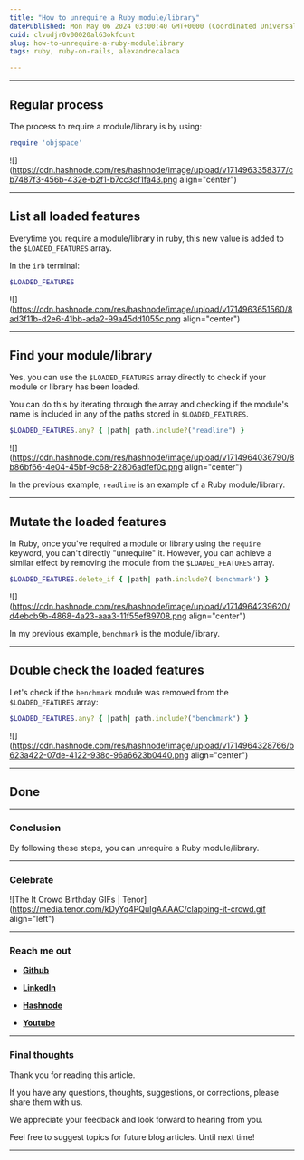 ```yaml
---
title: "How to unrequire a Ruby module/library"
datePublished: Mon May 06 2024 03:00:40 GMT+0000 (Coordinated Universal Time)
cuid: clvudjr0v00020al63okfcunt
slug: how-to-unrequire-a-ruby-modulelibrary
tags: ruby, ruby-on-rails, alexandrecalaca

---
```


---

## Regular process

The process to require a module/library is by using:

```ruby
require 'objspace'
```

![](https://cdn.hashnode.com/res/hashnode/image/upload/v1714963358377/cb7487f3-456b-432e-b2f1-b7cc3cf1fa43.png align="center")

---

## List all loaded features

Everytime you require a module/library in ruby, this new value is added to the `$LOADED_FEATURES` array.

In the `irb` terminal:

```ruby
$LOADED_FEATURES
```

![](https://cdn.hashnode.com/res/hashnode/image/upload/v1714963651560/8ad3f11b-d2e6-41bb-ada2-99a45dd1055c.png align="center")

---

## Find your module/library

Yes, you can use the `$LOADED_FEATURES` array directly to check if your module or library has been loaded.

You can do this by iterating through the array and checking if the module's name is included in any of the paths stored in `$LOADED_FEATURES`.

```ruby
$LOADED_FEATURES.any? { |path| path.include?("readline") }
```

![](https://cdn.hashnode.com/res/hashnode/image/upload/v1714964036790/8b86bf66-4e04-45bf-9c68-22806adfef0c.png align="center")

In the previous example, `readline` is an example of a Ruby module/library.

---

## Mutate the loaded features

In Ruby, once you've required a module or library using the `require` keyword, you can't directly "unrequire" it. However, you can achieve a similar effect by removing the module from the `$LOADED_FEATURES` array.

```ruby
$LOADED_FEATURES.delete_if { |path| path.include?('benchmark') }
```

![](https://cdn.hashnode.com/res/hashnode/image/upload/v1714964239620/d4ebcb9b-4868-4a23-aaa3-11f55ef89708.png align="center")

In my previous example, `benchmark` is the module/library.

---

## Double check the loaded features

Let's check if the `benchmark` module was removed from the `$LOADED_FEATURES` array:

```ruby
$LOADED_FEATURES.any? { |path| path.include?("benchmark") }
```

![](https://cdn.hashnode.com/res/hashnode/image/upload/v1714964328766/b623a422-07de-4122-938c-96a6623b0440.png align="center")

---

## **Done**

---

### Conclusion

By following these steps, you can unrequire a Ruby module/library.

---

### **Celebrate**

![The It Crowd Birthday GIFs | Tenor](https://media.tenor.com/kDyYq4PQuIgAAAAC/clapping-it-crowd.gif align="left")

---

### **Reach me out**

* [**Github**](https://github.com/alexcalaca)
    
* [**LinkedIn**](https://linkedin.com/in/alexandrecalacaofficial)
    
* [**Hashnode**](https://hashnode.com/onboard?next=/@alexandrecalaca)
    
* [**Youtube**](https://www.youtube.com/@alexandrecalacaofficial)
    

---

### Final thoughts

Thank you for reading this article.

If you have any questions, thoughts, suggestions, or corrections, please share them with us.

We appreciate your feedback and look forward to hearing from you.

Feel free to suggest topics for future blog articles. Until next time!

---